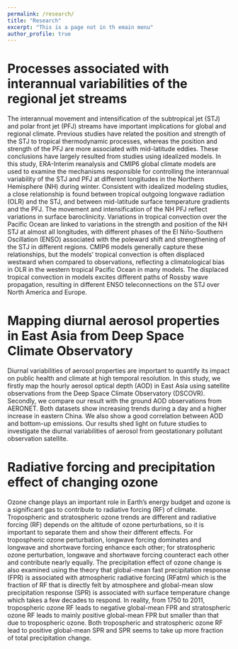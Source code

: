 ```yaml
---
permalink: /research/
title: "Research"
excerpt: "This is a page not in th emain menu"
author_profile: true
---
```


Processes associated with interannual variabilities of the regional jet streams
======
The interannual movement and intensification of the subtropical jet (STJ) and polar front jet (PFJ) streams have important implications for global and regional climate.  Previous studies have related the position and strength of the STJ to tropical thermodynamic processes, whereas the position and strength of the PFJ are more associated with mid-latitude eddies. These conclusions have largely resulted from studies using idealized models.  In this study, ERA-Interim reanalysis and CMIP6 global climate models are used to examine the mechanisms responsible for controlling the interannual variability of the STJ and PFJ at different longitudes in the Northern Hemisphere (NH) during winter. Consistent with idealized modeling studies, a close relationship is found between tropical outgoing longwave radiation (OLR) and the STJ, and between mid-latitude surface temperature gradients and the PFJ.  The movement and intensification of the NH PFJ reflect variations in surface baroclinicity. Variations in tropical convection over the Pacific Ocean are linked to variations in the strength and position of the NH STJ at almost all longitudes, with different phases of the El Niño-Southern Oscillation (ENSO) associated with the poleward shift and strengthening of the STJ in different regions.  CMIP6 models generally capture these relationships, but the models’ tropical convection is often displaced westward when compared to observations, reflecting a climatological bias in OLR in the western tropical Pacific Ocean in many models.  The displaced tropical convection in models excites different paths of Rossby wave propagation, resulting in different ENSO teleconnections on the STJ over North America and Europe. 


Mapping diurnal aerosol properties in East Asia from Deep Space Climate Observatory
======
Diurnal variabilities of aerosol properties are important to quantify its impact on public health and climate at high temporal resolution. In this study, we firstly map the hourly aerosol optical depth (AOD) in East Asia using satellite observations from the Deep Space Climate Observatory (DSCOVR). Secondly, we compare our result with the ground AOD observations from AERONET. Both datasets show increasing trends during a day and a higher increase in eastern China. We also show a good correlation between AOD and bottom-up emissions. Our results shed light on future studies to investigate the diurnal variabilities of aerosol from geostationary pollutant observation satellite.


Radiative forcing and precipitation effect of changing ozone
======
Ozone change plays an important role in Earth’s energy budget and ozone is a significant gas to contribute to radiative forcing (RF) of climate. Tropospheric and stratospheric ozone trends are different and radiative forcing (RF) depends on the altitude of ozone perturbations, so it is important to separate them and show their different effects. For tropospheric ozone perturbation, longwave forcing dominates and longwave and shortwave forcing enhance each other; for stratospheric ozone perturbation, longwave and shortwave forcing counteract each other and contribute nearly equally. The precipitation effect of ozone change is also examined using the theory that global-mean fast precipitation response (FPR) is associated with atmospheric radiative forcing (RFatm) which is the fraction of RF that is directly felt by atmosphere and global-mean slow precipitation response (SPR) is associated with surface temperature change which takes a few decades to respond. In reality, from 1750 to 2011, tropospheric ozone RF leads to negative global-mean FPR and stratospheric ozone RF leads to mainly positive global-mean FPR but smaller than that due to tropospheric ozone. Both tropospheric and stratospheric ozone RF lead to positive global-mean SPR and SPR seems to take up more fraction of total precipitation change.
